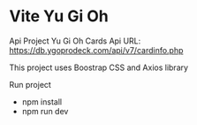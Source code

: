 # Vite Yu Gi Oh

Api Project Yu Gi Oh Cards
Api URL: https://db.ygoprodeck.com/api/v7/cardinfo.php

This project uses Boostrap CSS and Axios library

Run project
- npm install
- npm run dev

